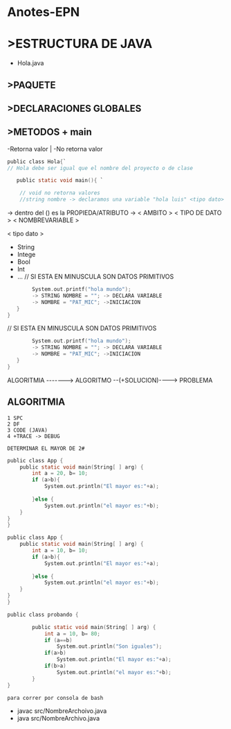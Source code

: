 # Anotes-EPN
# >ESTRUCTURA DE JAVA
* Hola.java
## >PAQUETE
## >DECLARACIONES GLOBALES
## >METODOS + main
 -Retorna valor
 | -No retorna valor
```c
public class Hola{`
// Hola debe ser igual que el nombre del proyecto o de clase

   public static void main(){ `

    // void no retorna valores    
    //string nombre -> declaramos una variable "hola luis" <tipo dato>
```
-> dentro del () es la PROPIEDA/ATRIBUTO -> < AMBITO > < TIPO DE DATO > < NOMBREVARIABLE >

< tipo dato > 
- String
- Intege
- Bool
- Int
- ...
// SI ESTA EN MINUSCULA SON DATOS PRIMITIVOS

```c    
        System.out.printf("hola mundo");
        -> STRING NOMBRE = ""; -> DECLARA VARIABLE
        -> NOMBRE = "PAT_MIC"; ->INICIACION
   }
}
```
// SI ESTA EN MINUSCULA SON DATOS PRIMITIVOS

```c    
        System.out.printf("hola mundo");
        -> STRING NOMBRE = ""; -> DECLARA VARIABLE
        -> NOMBRE = "PAT_MIC"; ->INICIACION
   }
}
```
ALGORITMIA -------> ALGORITMO --(+SOLUCION)----> PROBLEMA

## ALGORITMIA
    1 SPC
    2 DF
    3 CODE (JAVA)
    4 +TRACE -> DEBUG

` DETERMINAR EL MAYOR DE 2# `
```c
public class App {
    public static void main(String[ ] arg) {
        int a = 20, b= 10;
        if (a>b){
            System.out.println("El mayor es:"+a);
            
        }else {
            System.out.println("el mayor es:"+b);
    }
}
}
```
```c
public class App {
    public static void main(String[ ] arg) {
        int a = 10, b= 10;
        if (a>b){
            System.out.println("El mayor es:"+a);
            
        }else {
            System.out.println("el mayor es:"+b);
    }
}
}
```
```c
public class probando {

        public static void main(String[ ] arg) {
            int a = 10, b= 80;
            if (a==b)
                System.out.println("Son iguales");
            if(a>b)
                System.out.println("El mayor es:"+a);    
            if(b>a) 
                System.out.println("el mayor es:"+b);
        }
}
```

` para correr por consola de bash `
- javac src/NombreArchoivo.java
- java src/NombreArchivo.java
